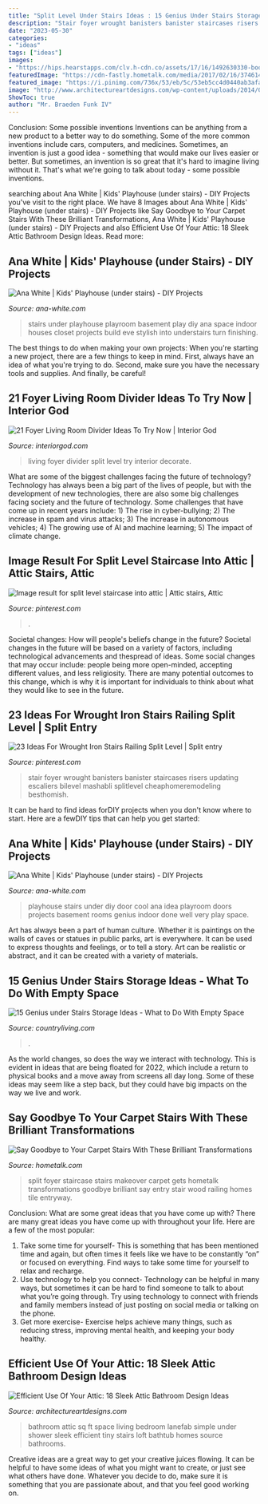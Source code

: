 ```yaml
---
title: "Split Level Under Stairs Ideas : 15 Genius Under Stairs Storage Ideas"
description: "Stair foyer wrought banisters banister staircases risers updating escaliers bilevel mashabli splitlevel cheaphomeremodeling besthomish"
date: "2023-05-30"
categories:
- "ideas"
tags: ["ideas"]
images:
- "https://hips.hearstapps.com/clv.h-cdn.co/assets/17/16/1492630330-bookshelves-under-stairs.jpg?crop=1.0xw:1xh;center,top&amp;resize=768:*"
featuredImage: "https://cdn-fastly.hometalk.com/media/2017/02/16/3746142/s-say-goodbye-to-your-carpet-stairs-with-these-brilliant-transformations-stairs-reupholster.jpg?size=1600x1000&amp;nocrop=1"
featured_image: "https://i.pinimg.com/736x/53/eb/5c/53eb5cc4d0440ab3afa97bc636e38c10.jpg"
image: "http://www.architectureartdesigns.com/wp-content/uploads/2014/04/1111.jpg"
ShowToc: true
author: "Mr. Braeden Funk IV"
---
```



Conclusion: Some possible inventions
Inventions can be anything from a new product to a better way to do something. Some of the more common inventions include cars, computers, and medicines. Sometimes, an invention is just a good idea - something that would make our lives easier or better. But sometimes, an invention is so great that it's hard to imagine living without it. That's what we're going to talk about today - some possible inventions.

	

		
searching about Ana White | Kids&#039; Playhouse (under stairs) - DIY Projects you've visit to the right place. We have 8 Images about Ana White | Kids&#039; Playhouse (under stairs) - DIY Projects like Say Goodbye to Your Carpet Stairs With These Brilliant Transformations, Ana White | Kids&#039; Playhouse (under stairs) - DIY Projects and also Efficient Use Of Your Attic: 18 Sleek Attic Bathroom Design Ideas. Read more:
		
    
## Ana White | Kids&#039; Playhouse (under Stairs) - DIY Projects

<img loading=lazy src="http://www.ana-white.com/sites/default/files/3154803001_1324228939.jpg" onerror="this.onerror=null;this.src='https://tse2.mm.bing.net/th?id=OIP.7R2dVzgucS74kvAxzbDySAHaJ4&amp;pid=15.1';" alt="Ana White | Kids&#039; Playhouse (under stairs) - DIY Projects">

_Source: ana-white.com_

>stairs under playhouse playroom basement play diy ana space indoor houses closet projects build eve stylish into understairs turn finishing. 

	

The best things to do when making your own projects:
When you're starting a new project, there are a few things to keep in mind. First, always have an idea of what you're trying to do. Second, make sure you have the necessary tools and supplies. And finally, be careful!

    
## 21 Foyer Living Room Divider Ideas To Try Now | Interior God

<img loading=lazy src="http://interiorgod.com/wp-content/uploads/2016/11/decorate-a-split-level-living-room.jpg" onerror="this.onerror=null;this.src='https://tse3.mm.bing.net/th?id=OIP.yOA1L7yD77by2CoITK_S2AHaFg&amp;pid=15.1';" alt="21 Foyer Living Room Divider Ideas To Try Now | Interior God">

_Source: interiorgod.com_

>living foyer divider split level try interior decorate. 

	

What are some of the biggest challenges facing the future of technology?
Technology has always been a big part of the lives of people, but with the development of new technologies, there are also some big challenges facing society and the future of technology. Some challenges that have come up in recent years include: 1) The rise in cyber-bullying; 2) The increase in spam and virus attacks; 3) The increase in autonomous vehicles; 4) The growing use of AI and machine learning; 5) The impact of climate change.

    
## Image Result For Split Level Staircase Into Attic | Attic Stairs, Attic

<img loading=lazy src="https://i.pinimg.com/736x/ba/82/8d/ba828d961cf412fc8694235932086d4d.jpg" onerror="this.onerror=null;this.src='https://tse4.mm.bing.net/th?id=OIP.25naL4cW13Rugu0P36TgUgHaJ3&amp;pid=15.1';" alt="Image result for split level staircase into attic | Attic stairs, Attic">

_Source: pinterest.com_

>. 

	

Societal changes: How will people's beliefs change in the future?
Societal changes in the future will be based on a variety of factors, including technological advancements and thespread of ideas. Some social changes that may occur include: people being more open-minded, accepting different values, and less religiosity. There are many potential outcomes to this change, which is why it is important for individuals to think about what they would like to see in the future.

    
## 23 Ideas For Wrought Iron Stairs Railing Split Level | Split Entry

<img loading=lazy src="https://i.pinimg.com/736x/53/eb/5c/53eb5cc4d0440ab3afa97bc636e38c10.jpg" onerror="this.onerror=null;this.src='https://tse1.mm.bing.net/th?id=OIP.af6Jxsk73tO2kf2_VZMW3wAAAA&amp;pid=15.1';" alt="23 Ideas For Wrought Iron Stairs Railing Split Level | Split entry">

_Source: pinterest.com_

>stair foyer wrought banisters banister staircases risers updating escaliers bilevel mashabli splitlevel cheaphomeremodeling besthomish. 

	

It can be hard to find ideas forDIY projects when you don't know where to start. Here are a fewDIY tips that can help you get started: 

    
## Ana White | Kids&#039; Playhouse (under Stairs) - DIY Projects

<img loading=lazy src="http://www.ana-white.com/sites/default/files/3154810801_1324228939.jpg" onerror="this.onerror=null;this.src='https://tse2.mm.bing.net/th?id=OIP.x2rwsUUtQcIeNoaJ58A8NQHaJ4&amp;pid=15.1';" alt="Ana White | Kids&#039; Playhouse (under stairs) - DIY Projects">

_Source: ana-white.com_

>playhouse stairs under diy door cool ana idea playroom doors projects basement rooms genius indoor done well very play space. 

	

Art has always been a part of human culture. Whether it is paintings on the walls of caves or statues in public parks, art is everywhere. It can be used to express thoughts and feelings, or to tell a story. Art can be realistic or abstract, and it can be created with a variety of materials.

    
## 15 Genius Under Stairs Storage Ideas - What To Do With Empty Space

<img loading=lazy src="https://hips.hearstapps.com/clv.h-cdn.co/assets/17/16/1492630330-bookshelves-under-stairs.jpg?crop=1.0xw:1xh;center,top&amp;resize=768:*" onerror="this.onerror=null;this.src='https://tse4.mm.bing.net/th?id=OIP.fWyRRxugRkUpqoIhN6NqcwDMEy&amp;pid=15.1';" alt="15 Genius under Stairs Storage Ideas - What to Do With Empty Space">

_Source: countryliving.com_

>. 

	

As the world changes, so does the way we interact with technology. This is evident in ideas that are being floated for 2022, which include a return to physical books and a move away from screens all day long. Some of these ideas may seem like a step back, but they could have big impacts on the way we live and work.

    
## Say Goodbye To Your Carpet Stairs With These Brilliant Transformations

<img loading=lazy src="https://cdn-fastly.hometalk.com/media/2017/02/16/3746142/s-say-goodbye-to-your-carpet-stairs-with-these-brilliant-transformations-stairs-reupholster.jpg?size=1600x1000&amp;nocrop=1" onerror="this.onerror=null;this.src='https://tse4.mm.bing.net/th?id=OIP.uCtmxQa8pScRVdFURkUOOQHaJ4&amp;pid=15.1';" alt="Say Goodbye to Your Carpet Stairs With These Brilliant Transformations">

_Source: hometalk.com_

>split foyer staircase stairs makeover carpet gets hometalk transformations goodbye brilliant say entry stair wood railing homes tile entryway. 

	

Conclusion: What are some great ideas that you have come up with?
There are many great ideas you have come up with throughout your life. Here are a few of the most popular: 
1. Take some time for yourself- This is something that has been mentioned time and again, but often times it feels like we have to be constantly “on” or focused on everything. Find ways to take some time for yourself to relax and recharge. 
2. Use technology to help you connect- Technology can be helpful in many ways, but sometimes it can be hard to find someone to talk to about what you’re going through. Try using technology to connect with friends and family members instead of just posting on social media or talking on the phone. 
3. Get more exercise- Exercise helps achieve many things, such as reducing stress, improving mental health, and keeping your body healthy.

    
## Efficient Use Of Your Attic: 18 Sleek Attic Bathroom Design Ideas

<img loading=lazy src="http://www.architectureartdesigns.com/wp-content/uploads/2014/04/1111.jpg" onerror="this.onerror=null;this.src='https://tse3.mm.bing.net/th?id=OIP.bgoZAE6lEr643UUinXbLkAHaLI&amp;pid=15.1';" alt="Efficient Use Of Your Attic: 18 Sleek Attic Bathroom Design Ideas">

_Source: architectureartdesigns.com_

>bathroom attic sq ft space living bedroom lanefab simple under shower sleek efficient tiny stairs loft bathtub homes source bathrooms. 

	

Creative ideas are a great way to get your creative juices flowing. It can be helpful to have some ideas of what you might want to create, or just see what others have done. Whatever you decide to do, make sure it is something that you are passionate about, and that you feel good working on.

